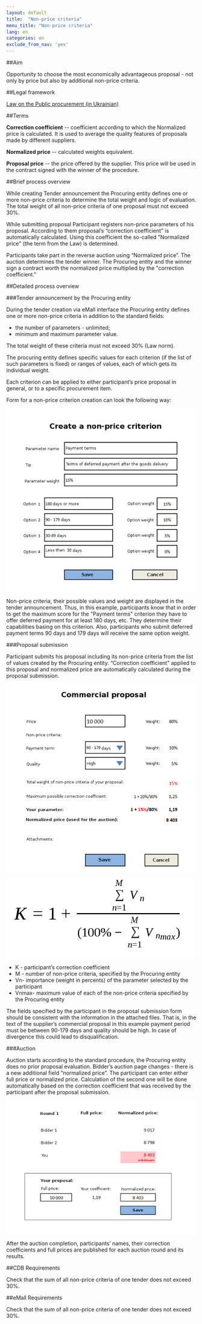 ```yaml
---
layout: default
title:  "Non-price criteria"
menu_title: "Non-price criteria"
lang: en
categories: en
exclude_from_nav: 'yes'
---
```


##Aim

Opportunity to choose the most economically advantageous proposal - not only by price but also by additional non-price criteria.

##Legal framework

[Law on the Public procurement (in Ukrainian)](https://docs.google.com/document/d/1lBK5Y5bYPm2OmFhlfE3OuTX6H6KAfRj9fzEkNkzy8-8)

##Terms

**Correction coefficient** -- coefficient according to which the Normalized price is calculated. It is used to average the quality features of proposals made by different suppliers.

**Normalized price** -- calculated weights equivalent.  

**Proposal price** -- the price offered by the supplier. This price will be used in the contract signed with the winner of the procedure.

##Brief process overview

While creating Tender announcement the Procuring entity defines one or more non-price criteria to determine the total weight and logic of evaluation. The total weight of all non-price criteria of one proposal must not exceed 30%.

While submitting proposal Participant registers non-price parameters of his proposal. According to them proposal’s “correction coefficient” is automatically calculated. Using this coefficient the so-called "Normalized price" (the term from the Law)  is determined.

Participants take part in the reverse auction using “Normalized price”. The auction determines the tender winner. The Procuring entity and the winner sign a contract worth the normalized price multiplied by the "correction coefficient."

##Detailed process overview

###Tender announcement by the Procuring entity

During the tender creation via eMall interface the Procuring entity defines one or more non-price criteria in addition to the standard fields:

* the number of parameters - unlimited;
* minimum and maximum parameter value.

The total weight of these criteria must not exceed 30% (Law norm).

The procuring entity defines specific values for each criterion (if the list of such parameters is fixed) or ranges of values, each of which gets its individual weight.

Each criterion can be applied to either participant’s price proposal in general, or to a specific procurement item.

Form for a non-price criterion creation can look the following way:

![Form for tender with non-price criteria](/images/nonprcri/en_nonprice_criteria_tender.png)

Non-price criteria, their possible values and weight ​​are displayed in the tender announcement. Thus, in this example, participants know that in order to get the maximum score for the "Payment terms" criterion they have to offer deferred payment for at least 180 days, etc. They determine their capabilities basing on this criterion. Also, participants who submit deferred payment terms 90 days and 179 days will receive the same option weight. 

###Proposal submission

Participant submits his proposal including its non-price criteria from the list of values ​​created by the Procuring entity. “Correction coefficient" applied to this proposal and normalized price are automatically calculated during the proposal submission.

![Non-price criteria](/images/nonprcri/en_nonprice_criteria_form.png)

![Formula for correction coefficient](/images/nonprcri/ua_nonprice_criteria_formula.png)

* K - participant’s correction coefficient
* M - number of non-price criteria, specified by the Procuring entity
* Vn- importance (weight in percents) of the parameter selected by the participant
* Vnmax- maximum value of each of the non-price criteria specified by the Procuring entity

The fields specified by the participant in the proposal submission form should be consistent with the information in the attached files. That is, in the text of the supplier’s commercial proposal in this example payment period must be between 90-179 days and quality should be high. In case of divergence this could lead to disqualification.

###Auction

Auction starts according to the standard procedure, the Procuring entity does no prior proposal evaluation. 
Bidder’s auction page changes - there is a new additional field “normalized price”. The participant can enter either full price or normalized price. Calculation of the second one will be done automatically based on the correction coefficient that was received by the participant after the proposal submission.

![Auction with non-price criteria](/images/nonprcri/en_nonprice_criteria_auction.png)

After the auction completion, participants’ names, their correction coefficients and full prices are published for each auction round and its results.

##CDB Requirements

Check that the sum of all non-price criteria of one tender does not exceed 30%.

##eMall Requirements

Check that the sum of all non-price criteria of one tender does not exceed 30%.
